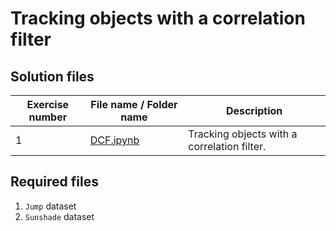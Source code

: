 # Tracking objects with a correlation filter

## Solution files

| Exercise number | File name / Folder name | Description                                 |
|-----------------|-------------------------|---------------------------------------------|
| 1               | [DCF.ipynb](DCF.ipynb)  | Tracking objects with a correlation filter. |

## Required files
1. `Jump` dataset
2. `Sunshade` dataset